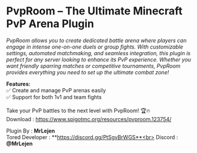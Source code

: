 # PvpRoom – The Ultimate Minecraft PvP Arena Plugin<br>

*PvpRoom allows you to create dedicated battle arena where players can engage in intense one-on-one duels or group fights. With customizable settings, automated matchmaking, and seamless integration, this plugin is perfect for any server looking to enhance its PvP experience. Whether you want friendly sparring matches or competitive tournaments, PvpRoom provides everything you need to set up the ultimate combat zone!*<br>

**Features:**<br>
✅ Create and manage PvP arenas easily<br>
✅ Support for both 1v1 and team fights<br>
<br>
 Take your PvP battles to the next level with PvpRoom! 🏆🔥
<br>
Download : https://www.spigotmc.org/resources/pvproom.123754/
<br>





Plugin By : **MrLejen**<br>
Tored Developer : **https://discord.gg/PtSgvBrWGS**<br>
Discord : **@MrLejen**


